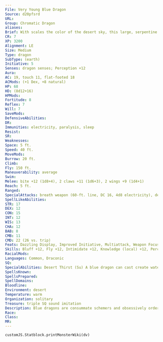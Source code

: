 ```yaml
---
File: Very Young Blue Dragon
Source: d20pfsrd
URL: 
Group: Chromatic Dragon
aliases: 
Brief: With scales the color of the desert sky, this large, serpentine dragon moves with an unsettling grace.
CR: 7
XP: 3200
Alignment: LE
Size: Medium
Type: dragon
SubType: (earth)
Initiative: 5
Senses: dragon senses; Perception +12
Aura: 
AC: 19, touch 11, flat-footed 18
ACMods: (+1 Dex, +8 natural)
HP: 68
HD: (8d12+16)
HPMods: 
Fortitude: 8
Reflex: 7
Will: 7
SaveMods: 
DefensiveAbilities: 
DR: 
Immunities: electricity, paralysis, sleep
Resist: 
SR: 
Weaknesses: 
Space: 5 ft.
Speed: 40 ft.
MoveMods: 
Burrow: 20 ft.
Climb: 
Fly: 150 ft.
Maneuverability: average
Swim: 
Melee: bite +12 (1d8+4), 2 claws +11 (1d6+3), 2 wings +9 (1d4+1)
Reach: 5 ft.
Ranged: 
SpecialAttacks: breath weapon (60-ft. line, DC 16, 4d8 electricity), desert thirst (DC 16)
SpellLikeAbilities: 
STR: 17
DEX: 12
CON: 15
INT: 12
WIS: 13
CHA: 12
BAB: 8
CMB: 11
CMD: 22 (26 vs. trip)
Feats: Dazzling Display, Improved Initiative, Multiattack, Weapon Focus (bite)
Skills: Bluff +12, Fly +12, Intimidate +12, Knowledge (local) +12, Perception +12, Stealth +12, Survival +12
RacialMods: 
Languages: Common, Draconic
SQ: 
SpecialAbilities: Desert Thirst (Su) A blue dragon can cast create water at will (CL 8). Alternatively, it can destroy an equal amount of liquid in a 10-foot burst. Unattended liquids are instantly reduced to sand. Liquid-based magic items (such as potions) and items in a creature's possession must succeed on a Will save (DC 16) or be destroyed.  Sound Imitation (Ex) A very young or older blue dragon can mimic any voice or sound it has heard by making a successful Bluff check against a listener's Sense Motive check.
SpellsKnown: 
SpellsPrepared: 
SpellDomains: 
Bloodline: 
Environment: desert
Temperature: warm
Organization: solitary
Treasure: triple SQ sound imitation
Description: Blue dragons are consummate schemers and obsessively orderly. In combat, blue dragons prefer to surprise foes if possible, and are not above retreating if the odds turn against them. They prefer to lair near those that they control, sometimes even within the confines of a city.
Race: 
Class: 
MR: 
---
```

```dataviewjs
customJS.Statblock.printMonsterWiki(dv)
```
